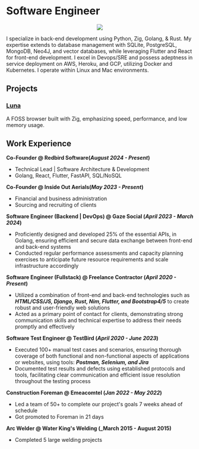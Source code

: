 # Software Engineer

<p align="center">
  <a href="https://skillicons.dev">
    <img src="https://skillicons.dev/icons?i=python,rust,golang,zig,flutter,react,tauri,pytorch,mongo,sqlite,aws,gcp,git,kubernetes,docker,neovim&perline=8" />
  </a>
</p>

I specialize in back-end development using Python, Zig, Golang, & Rust. My expertise extends to database management with SQLite, PostgreSQL, MongoDB, Neo4J, and vector databases, while leveraging Flutter and React for front-end development. I excel in Devops/SRE and possess adeptness in service deployment on AWS, Heroku, and GCP, utilizing Docker and Kubernetes. I operate within Linux and Mac environments.

## Projects
### [Luna](https://github.com/rbsco/luna)
A FOSS browser built with Zig, emphasizing speed, performance, and low memory usage.

<!--
### [Temperature Converter](https://github.com/TimothyElems/temp-converter/)  
Created a Celcius to Fahrenheit converter facilitated by a neural network. Built with Tensorflow.

### [Stacking Days](https://github.com/TimothyElems/stacking-days)
Created a habit tracker with a heatmap and social aspect.
-->

## Work Experience
**Co-Founder @ Redbird Software(_August 2024 - Present_)**
- Technical Lead | Software Architecture & Development
- Golang, React, Flutter, FastAPI, SQL/NoSQL

**Co-Founder @ Inside Out Aerials(_May 2023 - Present_)**
- Financial and business administration
- Sourcing and recruiting of clients

**Software Engineer (Backend | DevOps) @ Gaze Social (_April 2023 - March 2024_)**
- Proficiently designed and developed 25% of the essential APIs, in Golang, ensuring efficient and secure data exchange between front-end and back-end systems
- Conducted regular performance assessments and capacity planning exercises to anticipate future resource requirements and scale infrastructure accordingly

**Software Engineer (Fullstack) @ Freelance Contractor (_April 2020 - Present_)**
- Utilized a combination of front-end and back-end technologies such as **_HTML/CSS/JS, Django, Rust, Nim,  Flutter, and Bootstrap4/5_** to create robust and user-friendly web solutions
- Acted as a primary point of contact for clients, demonstrating strong communication skills and technical expertise to address their needs promptly and effectively

**Software Test Engineer @ TestBird (_April 2020 - June 2023_)**
- Executed 100+ manual test cases and scenarios, ensuring thorough coverage of both functional and non-functional aspects of applications or websites, using tools: **_Postman, Selenium, and Jira_**
- Documented test results and defects using established protocols and tools, facilitating clear communication and efficient issue resolution throughout the testing process

**Construction Foreman @ Emeacomtel (_Jan 2022 - May 2022_)**
- Led a team of 50+ to complete our project's goals 7 weeks ahead of schedule
- Got promoted to Foreman in 21 days

**Arc Welder @ Water King's Welding (_March 2015 - August 2015)**
- Completed 5 large welding projects

<!--
### Education
- M.B.B.S., Medicine and Surgery | Babcock University (_September 2016 - May 2021_)
    - Did not complete the program
- B.S, Mechanical Engineering, Mathematic | Andrews University (_Jan 2025 - Present_)
    - Double majoring
-->
